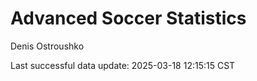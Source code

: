 # Advanced Soccer Statistics
Denis Ostroushko

<!-- gfm -->

Last successful data update: 2025-03-18 12:15:15 CST
